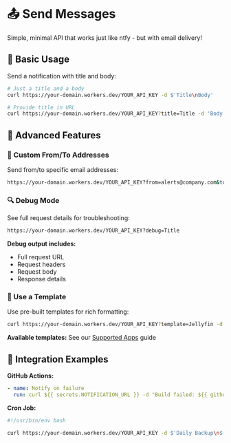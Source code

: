 # 📤 Send Messages

Simple, minimal API that works just like ntfy - but with email delivery!

## 🚀 Basic Usage

Send a notification with title and body:

```bash
# Just a title and a body
curl https://your-domain.workers.dev/YOUR_API_KEY -d $'Title\nBody'

# Provide title in URL
curl https://your-domain.workers.dev/YOUR_API_KEY?title=Title -d 'Body'
```

## 🎯 Advanced Features

### 📧 Custom From/To Addresses

Send from/to specific email addresses:

```bash
https://your-domain.workers.dev/YOUR_API_KEY?from=alerts@company.com&to=admin@company.com
```

### 🔍 Debug Mode

See full request details for troubleshooting:

```bash
https://your-domain.workers.dev/YOUR_API_KEY?debug=Title
```

**Debug output includes:**

- Full request URL
- Request headers
- Request body
- Response details

### 🎨 Use a Template

Use pre-built templates for rich formatting:

```bash
curl https://your-domain.workers.dev/YOUR_API_KEY?template=Jellyfin -d 'DATA'
```

**Available templates:** See our [Supported Apps](../src/templates/SupportedApps.md) guide

## 🔗 Integration Examples

**GitHub Actions:**

```yaml
- name: Notify on failure
  run: curl ${{ secrets.NOTIFICATION_URL }} -d "Build failed: ${{ github.workflow }}"
```

**Cron Job:**

```bash
#!/usr/bin/env bash

curl https://your-domain.workers.dev/YOUR_API_KEY -d $'Daily Backup\n$(date): Backup completed successfully'
```
